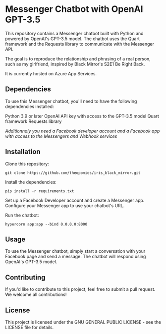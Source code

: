 # Messenger Chatbot with OpenAI GPT-3.5

This repository contains a Messenger chatbot built with Python and powered by OpenAI's GPT-3.5 model. The chatbot uses the Quart framework and the Requests library to communicate with the Messenger API.

The goal is to reproduce the relationship and phrasing of a real person, such as my girlfriend, inspired by Black Mirror's S2E1 Be Right Back.

It is currently hosted on Azure App Services.

## Dependencies

To use this Messenger chatbot, you'll need to have the following dependencies installed:

Python 3.9 or later
OpenAI API key with access to the GPT-3.5 model
Quart framework
Requests library

*Additionnaly you need a Facebook developer account and a Facebook app with access to the Messengers and Webhook services*

## Installation

Clone this repository: 

`git clone https://github.com/theopomies/iris_black_mirror.git`

Install the dependencies:

`pip install -r requirements.txt`

Set up a Facebook Developer account and create a Messenger app.
Configure your Messenger app to use your chatbot's URL.

Run the chatbot:

`hypercorn app:app --bind 0.0.0.0:8000`

## Usage

To use the Messenger chatbot, simply start a conversation with your Facebook page and send a message. The chatbot will respond using OpenAI's GPT-3.5 model.

## Contributing

If you'd like to contribute to this project, feel free to submit a pull request. We welcome all contributions!

## License

This project is licensed under the GNU GENERAL PUBLIC LICENSE - see the LICENSE file for details.
